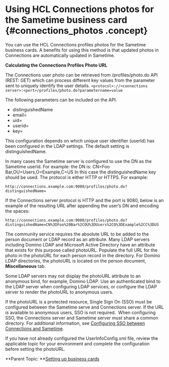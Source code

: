 # Using HCL Connections photos for the Sametime business card {#connections_photos .concept}

You can use the HCL Connections profiles photos for the Sametime business cards. A benefits for using this method is that updated photos in Connections are automatically updated in Sametime.

**Calculating the Connections Profiles Photo URL**

The Connections user photo can be retrieved from /profiles/photo.do API \(REST: GET\) which can process different key values from the parameter sent to uniquely identify the user details. `<protocol>://<connections server>:<port>/profiles/photo.do?parametername=value`

The following parameters can be included on the API.

-   distinguishedName
-   email=
-   uid=
-   userid=
-   key=

This configuration depends on which unique user identifier \(userId\) has been configured in the LDAP settings. The default setting is distinguishedName.

In many cases the Sametime server is configured to use the DN as the Sametime userId. For example: the DN is: CN=Foo Bar,OU=Users,O=Example,C=US In this case the distinguishedName key should be used. The protocol is either HTTP or HTTPS. For example:

```
http://connections.example.com:9080/profiles/photo.do?distinguishedName= 
```

If the Connections server protocol is HTTP and the port is 9080, below is an example of the resulting URL after appending the user’s DN and encoding the spaces:

```
http://connections.example.com:9080/profiles/photo.do?distinguishedName=CN%3DFoo%20Bar%2COU%3DUsers%2CO%3DExample%2CC%3DUS 
```

The community service requires the absolute URL to be added to the person document or LDAP record as an attribute. Many LDAP servers including Domino LDAP and Microsoft Active Directory have an attribute that exists for this purpose called photoURL. Populate the full URL for the photo in the photoURL for each person record in the directory. For Domino LDAP directories, the photoURL is located on the person document, **Miscellaneous** tab.

Some LDAP servers may not display the photoURL attribute to an anonymous bind, for example, Domino LDAP. Use an authenticated bind to the LDAP server when configuring LDAP services, or configure the LDAP server to render the photoURL to anonymous users.

If the photoURL is a protected resource, Single Sign On \(SSO\) must be configured between the Sametime serve and Connections server. If the URL is available to anonymous users, SSO is not required.  When configuring SSO, the Connections server and Sametime server must share a common directory. For additional information, see [Configuring SSO between Connections and Sametime](enabling_sso_ltpa.md).

If you have not already configured the UserInfoConfig.xml file, review the applicable topic for your environment and complete the configuration before setting the photoURL.

**Parent Topic:  **[Setting up business cards](admin_st_buscard.md)

